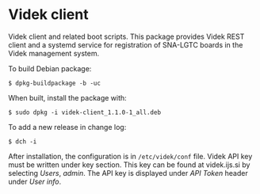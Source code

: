# Videk client

Videk client and related boot scripts. This package provides Videk REST client
and a systemd service for registration of SNA-LGTC boards in the Videk management
system.

To build Debian package:

    $ dpkg-buildpackage -b -uc

When built, install the package with:

    $ sudo dpkg -i videk-client_1.1.0-1_all.deb

To add a new release in change log:

    $ dch -i

After installation, the configuration is in `/etc/videk/conf` file. Videk API key must be written under key section. This key can be found at videk.ijs.si by selecting
*Users*, *admin*. The API key is displayed under *API Token* header under *User
info*.
